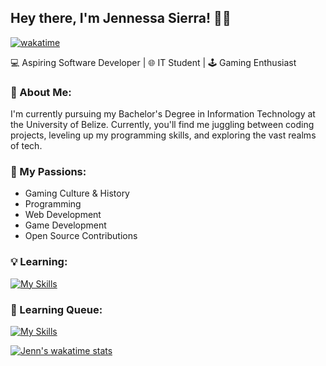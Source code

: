 ## Hey there, I'm Jennessa Sierra! 👋🏽

[![wakatime](https://wakatime.com/badge/user/784f2cc4-fc95-4999-a214-1dcf7be5d55b.svg?color=36454f)](https://wakatime.com/@784f2cc4-fc95-4999-a214-1dcf7be5d55b)

💻 Aspiring Software Developer | 🌐 IT Student | 🕹️ Gaming Enthusiast

### 💭 About Me:

I'm currently pursuing my Bachelor's Degree in Information Technology at the University of Belize. Currently, you'll find me juggling between coding projects, leveling up my programming skills, and exploring the vast realms of tech.

### 🚀 My Passions:
- Gaming Culture & History
- Programming
- Web Development
- Game Development
- Open Source Contributions

### 💡 Learning:
[![My Skills](https://skillicons.dev/icons?i=cpp,html,css,js,postgres,git,md)](https://skillicons.dev)

### 🧾 Learning Queue:
[![My Skills](https://skillicons.dev/icons?i=cs,py,tailwind,react)](https://skillicons.dev)

[![Jenn's wakatime stats](https://github-readme-stats.vercel.app/api/wakatime?username=jennxsierra&layout=compact&langs_count=8&theme=holi)](https://wakatime.com/@jennxsierra)
